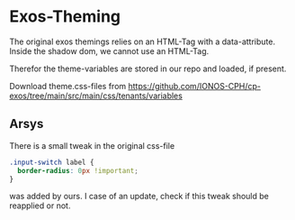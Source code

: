 # Exos-Theming

The original exos themings relies on an HTML-Tag with a data-attribute.
Inside the shadow dom, we cannot use an HTML-Tag.

Therefor the theme-variables are stored in our repo and loaded, if present.

Download theme.css-files from https://github.com/IONOS-CPH/cp-exos/tree/main/src/main/css/tenants/variables

## Arsys

There is a small tweak in the original css-file

```css
.input-switch label {
  border-radius: 0px !important;
}
```

was added by ours. I case of an update, check if this tweak should be reapplied or not.
